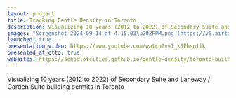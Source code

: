 ```yaml
---
layout: project
title: Tracking Gentle Density in Toronto
description: Visualizing 10 years (2012 to 2022) of Secondary Suite and Laneway / Garden Suite building permits in Toronto
images: "Screenshot 2024-09-14 at 4.15.03\u202FPM.png (https://v5.airtableusercontent.com/v3/u/34/34/1729980000000/b4txjkGbcgvg1z0oe3MIgw/i79B9ybrab2jdoN2koU50YfnKHY99Dj4uNUp4o6nvwSQShFZwvn28Ok6NPCTD4X-nTuhAotrNy-0Xz8indLQ0MJ-RRLL3SHt_bfhA59SnQhU7yFZ2Edt_GKtDP5wOnOUWVPQirZJVLBHgNcC2sGSZH0WoHP6Z9lN-7SLETo_Po8wmWsRE2fc1-NmjHPxwknZ/4DxkTnSDzSl9g2ShTpgMornWFXt5TmDFYPQ2KLtQqKg)"
launched: true
presentation_video: https://www.youtube.com/watch?v=1_kSEhsn1ik
presented_at_ctto: true
websites: https://schoolofcities.github.io/gentle-density/toronto-building-permits
---
```


Visualizing 10 years (2012 to 2022) of Secondary Suite and Laneway / Garden Suite building permits in Toronto